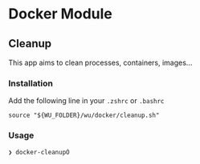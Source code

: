 # Docker Module

## Cleanup

This app aims to clean processes, containers, images...

### Installation

Add the following line in your `.zshrc` or `.bashrc` 

```shell
source "${WU_FOLDER}/wu/docker/cleanup.sh"
```

### Usage

```console         
❯ docker-cleanupÒ
```